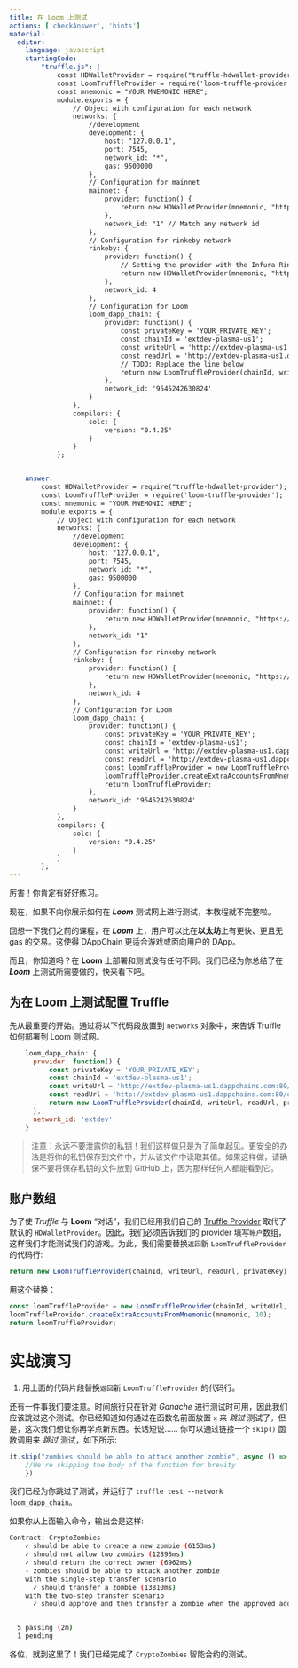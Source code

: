 ```yaml
---
title: 在 Loom 上测试
actions: ['checkAnswer', 'hints']
material:
  editor:
    language: javascript
    startingCode:
        "truffle.js": |
            const HDWalletProvider = require("truffle-hdwallet-provider");
            const LoomTruffleProvider = require('loom-truffle-provider');
            const mnemonic = "YOUR MNEMONIC HERE";
            module.exports = {
                // Object with configuration for each network
                networks: {
                    //development
                    development: {
                        host: "127.0.0.1",
                        port: 7545,
                        network_id: "*",
                        gas: 9500000
                    },
                    // Configuration for mainnet
                    mainnet: {
                        provider: function() {
                            return new HDWalletProvider(mnemonic, "https://mainnet.infura.io/")
                        },
                        network_id: "1" // Match any network id
                    },
                    // Configuration for rinkeby network
                    rinkeby: {
                        provider: function() {
                            // Setting the provider with the Infura Rinkeby address and Token
                            return new HDWalletProvider(mnemonic, "https://rinkeby.infura.io/v3/e60cea1cd16e4a0bb524359bf83a8c01")
                        },
                        network_id: 4
                    },
                    // Configuration for Loom
                    loom_dapp_chain: {
                        provider: function() {
                            const privateKey = 'YOUR_PRIVATE_KEY';
                            const chainId = 'extdev-plasma-us1';
                            const writeUrl = 'http://extdev-plasma-us1.dappchains.com:80/rpc';
                            const readUrl = 'http://extdev-plasma-us1.dappchains.com:80/query';
                            // TODO: Replace the line below
                            return new LoomTruffleProvider(chainId, writeUrl, readUrl, privateKey);
                        },
                        network_id: '9545242630824'
                    }
                },
                compilers: {
                    solc: {
                        version: "0.4.25"
                    }
                }
            };


    answer: |
        const HDWalletProvider = require("truffle-hdwallet-provider");
        const LoomTruffleProvider = require('loom-truffle-provider');
        const mnemonic = "YOUR MNEMONIC HERE";
        module.exports = {
            // Object with configuration for each network
            networks: {
                //development
                development: {
                    host: "127.0.0.1",
                    port: 7545,
                    network_id: "*",
                    gas: 9500000
                },
                // Configuration for mainnet
                mainnet: {
                    provider: function() {
                        return new HDWalletProvider(mnemonic, "https://mainnet.infura.io/")
                    },
                    network_id: "1"
                },
                // Configuration for rinkeby network
                rinkeby: {
                    provider: function() {
                        return new HDWalletProvider(mnemonic, "https://rinkeby.infura.io/v3/e60cea1cd16e4a0bb524359bf83a8c01")
                    },
                    network_id: 4
                },
                // Configuration for Loom
                loom_dapp_chain: {
                    provider: function() {
                        const privateKey = 'YOUR_PRIVATE_KEY';
                        const chainId = 'extdev-plasma-us1';
                        const writeUrl = 'http://extdev-plasma-us1.dappchains.com:80/rpc';
                        const readUrl = 'http://extdev-plasma-us1.dappchains.com:80/query';
                        const loomTruffleProvider = new LoomTruffleProvider(chainId, writeUrl, readUrl, privateKey);
                        loomTruffleProvider.createExtraAccountsFromMnemonic(mnemonic, 10);
                        return loomTruffleProvider;
                    },
                    network_id: '9545242630824'
                }
            },
            compilers: {
                solc: {
                    version: "0.4.25"
                }
            }
        };
---
```


厉害！你肯定有好好练习。

现在，如果不向你展示如何在 **_Loom_** 测试网上进行测试，本教程就不完整啦。

回想一下我们之前的课程，在 **_Loom_** 上，用户可以比在**以太坊**上有更快、更且无 gas 的交易。这使得 DAppChain 更适合游戏或面向用户的 DApp。

而且，你知道吗？在 **Loom** 上部署和测试没有任何不同。我们已经为你总结了在 **_Loom_** 上测试所需要做的，快来看下吧。

## 为在 **Loom** 上测试配置 Truffle

先从最重要的开始。通过将以下代码段放置到 `networks` 对象中，来告诉 Truffle 如何部署到 Loom 测试网。

```javascript
    loom_dapp_chain: {
      provider: function() {
          const privateKey = 'YOUR_PRIVATE_KEY';
          const chainId = 'extdev-plasma-us1';
          const writeUrl = 'http://extdev-plasma-us1.dappchains.com:80/rpc';
          const readUrl = 'http://extdev-plasma-us1.dappchains.com:80/query';
          return new LoomTruffleProvider(chainId, writeUrl, readUrl, privateKey);
      },
      network_id: 'extdev'
    }
```
>注意：永远不要泄露你的私钥！我们这样做只是为了简单起见。更安全的办法是将你的私钥保存到文件中，并从该文件中读取其值。如果这样做，请确保不要将保存私钥的文件放到 GitHub 上，因为那样任何人都能看到它。

## 账户数组

为了使 _Truffle_ 与 **Loom** “对话”，我们已经用我们自己的 <a href="https://github.com/loomnetwork/loom-truffle-provider" target=_blank>Truffle Provider</a> 取代了默认的 `HDWalletProvider`。因此，我们必须告诉我们的 provider 填写`帐户`数组，这样我们才能测试我们的游戏。为此，我们需要替换`返回`新 `LoomTruffleProvider` 的代码行:

```javascript
return new LoomTruffleProvider(chainId, writeUrl, readUrl, privateKey)
```

 用这个替换：

```javascript
const loomTruffleProvider = new LoomTruffleProvider(chainId, writeUrl, readUrl, privateKey);
loomTruffleProvider.createExtraAccountsFromMnemonic(mnemonic, 10);
return loomTruffleProvider;
```

# 实战演习

1.  用上面的代码片段替换`返回`新 `LoomTruffleProvider` 的代码行。

还有一件事我们要注意。时间旅行只在针对 _Ganache_ 进行测试时可用，因此我们应该跳过这个测试。你已经知道如何通过在函数名前面放置 `x` 来 _跳过_ 测试了。但是，这次我们想让你再学点新东西。长话短说…… 你可以通过链接一个 `skip()` 函数调用来 _跳过_ 测试，如下所示:

```javascript
it.skip("zombies should be able to attack another zombie", async () => {
    //We're skipping the body of the function for brevity
    })
```

我们已经为你跳过了测试，并运行了 `truffle test --network loom_dapp_chain`。

如果你从上面输入命令，输出会是这样:

```bash
Contract: CryptoZombies
    ✓ should be able to create a new zombie (6153ms)
    ✓ should not allow two zombies (12895ms)
    ✓ should return the correct owner (6962ms)
    - zombies should be able to attack another zombie
    with the single-step transfer scenario
      ✓ should transfer a zombie (13810ms)
    with the two-step transfer scenario
      ✓ should approve and then transfer a zombie when the approved address calls transferForm (22388ms)


  5 passing (2m)
  1 pending
  ```

各位，就到这里了！我们已经完成了 `CryptoZombies` 智能合约的测试。